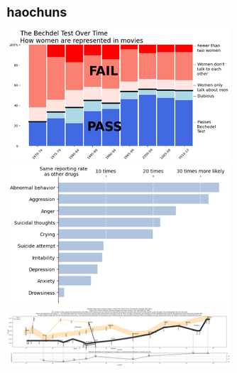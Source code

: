 # haochuns

 <img src="problem1.png" alt="text describing the visualization"> 
  
 <img src="problem2.png" alt="text describing the visualization"> 

 
 <img src="problem3.png" alt="text describing the visualization"> 
